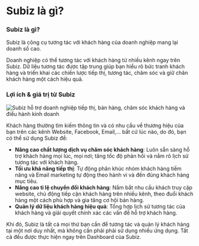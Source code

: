 # Subiz là gì?

### Subiz là gì?

Subiz là công cụ tương tác với khách hàng của doanh nghiệp mang lại doanh số cao.

Doanh nghiệp có thể tương tác với khách hàng từ nhiều kênh ngay trên Subiz. Dữ liệu tương tác được tập trung giúp bạn hiểu rõ bức tranh khách hàng và triển khai các chiến lược tiếp thị, tương tác, chăm sóc và giữ chân khách hàng một cách hiệu quả.  


### Lợi ích & giá trị từ Subiz

![Subiz h&#x1ED7; tr&#x1EE3; doanh nghi&#x1EC7;p ti&#x1EBF;p th&#x1ECB;, b&#xE1;n h&#xE0;ng, ch&#x103;m s&#xF3;c kh&#xE1;ch h&#xE0;ng v&#xE0; &#x111;i&#x1EC1;u h&#xE0;nh kinh doanh](https://lh5.googleusercontent.com/mzwaq8tJ0XRcMkxTUDi754pxbriE53--ZfQ1h08VjiOU87Jc_lfWIOo4d6HqtFYZIcBallrmczAk3y4qd7rEhhm18520IbYftHZiRGDgHU_nOz0sMR6iP7U_4Xg5VDSvUkUS6s9A)

Khách hàng thường tìm kiếm thông tin và có nhu cầu về thương hiệu của bạn trên các kênh Website, Facebook, Email,... bất cứ lúc nào, do đó, bạn có thể sử dụng Subiz để:

* **Nâng cao chất lượng dịch vụ chăm sóc khách hàng**: Luôn sẵn sàng hỗ trợ khách hàng mọi lúc, mọi nơi; tăng tốc độ phản hồi và nắm rõ lịch sử tương tác với khách hàng.
* **Tối ưu khả năng tiếp thị**: Tự động phân khúc nhóm khách hàng tiềm năng và Email marketing tự động theo hành vi và đến đúng khách hàng mục tiêu.
* **Nâng cao tỉ lệ chuyển đổi khách hàng**: Nắm bắt nhu cầu khách truy cập website, chủ động tiếp cận khách hàng trên nhiều kênh, theo đuổi khách hàng một cách phù hợp và gia tăng cơ hội bán hàng.
* **Quản lý dữ liệu khách hàng hiệu quả**: Tổng hợp lịch sử tương tác của khách hàng và giải quyết chính xác các vấn đề hỗ trợ khách hàng.

Khi đó, Subiz là tất cả mọi thứ bạn cần để tương tác và quản lý khách hàng tại một nơi duy nhất, mà không cần phải phải sử dụng nhiều ứng dụng. Tất cả đều được thực hiện ngay trên Dashboard của Subiz.

